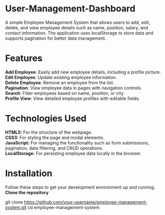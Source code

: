 # User-Management-Dashboard
A simple Employee Management System that allows users to add, edit, delete, and view employee details such as name, position, salary, and contact information. The application uses localStorage to store data and supports pagination for better data management.

# Features
  **Add Employee**: Easily add new employee details, including a profile picture.<br>
  **Edit Employee**: Update existing employee information. <br>
  **Delete Employee**: Remove an employee from the list.<br>
  **Pagination**: View employee data in pages with navigation controls.<br>
  **Search**: Filter employees based on name, position, or city.<br>
  **Profile View**: View detailed employee profiles with editable fields.<br>

# Technologies Used

  **HTML5:** For the structure of the webpage.<br>
  **CSS3:** For styling the page and modal elements.<br>
  **JavaScript:** For managing the functionality such as form submissions, pagination, data filtering, and CRUD operations.<br>
  **LocalStorage:** For persisting employee data locally in the browser.<br>

  # Installation

  Follow these steps to get your development environment up and running.
  **Clone the repository**
  
   git clone https://github.com/your-username/employee-management-system.git
   cd employee-management-system

